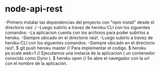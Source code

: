 # node-api-rest

-Primero instalar las dependencias del proyecto con "npm install" desde el directorio raiz ./
-Luego subirlo a travez de heroku-CLI con los siguentes comandos:
-La aplicacion cuenta con los archivos para poder subirlos a heroku.
-Siempre ubicado en el directorio raiz!.
-Luego subirlo a travez de heroku-CLI con los siguentes comandos:
-Siempre ubicado en el directorio raiz!.
 $ git push heroku master   // Para implementar el codigo.
 $ heroku ps:scale web=1   //  Ejecutamos una instacia de la aplicacion ( un contenedor conocido como Dyno ).
 $ heroku open            //  Se abre el navegador con la url con el nombre de la aplicación.

